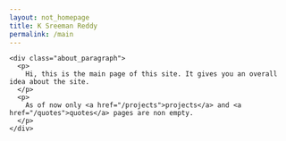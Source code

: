 ```yaml
---
layout: not_homepage
title: K Sreeman Reddy
permalink: /main
---
```

<div class="container about_section">
  <div class="row">
    
    <div class="about_paragraph">
      <p>
        Hi, this is the main page of this site. It gives you an overall idea about the site.
      </p>
      <p>
        As of now only <a href="/projects">projects</a> and <a href="/quotes">quotes</a> pages are non empty.
      </p>
    </div>
  </div>
</div>
<img src="https://hitcounter.pythonanywhere.com/count/tag.svg?url=http%3A%2F%2Fiamsreeman.github.io%2Fmain" alt="Hits" style="display: none;">
